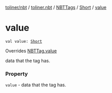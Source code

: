[toliner/nbt](../../../index.md) / [toliner.nbt](../../index.md) / [NBTTags](../index.md) / [Short](index.md) / [value](./value.md)

# value

`val value: `[`Short`](https://kotlinlang.org/api/latest/jvm/stdlib/kotlin/-short/index.html)

Overrides [NBTTag.value](../../-n-b-t-tag/value.md)

data that the tag has.

### Property

`value` - data that the tag has.